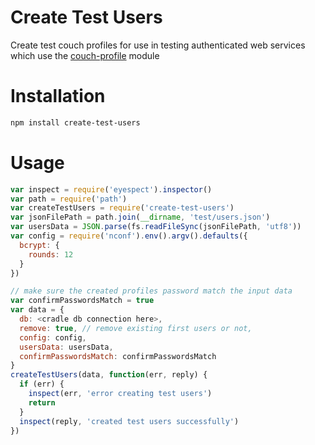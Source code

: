 # Create Test Users
Create test couch profiles for use in testing authenticated web services which use the [couch-profile](https://github.com/nisaacson/couch-profile) module

# Installation
```bash
npm install create-test-users
```

# Usage
```javascript
var inspect = require('eyespect').inspector()
var path = require('path')
var createTestUsers = require('create-test-users')
var jsonFilePath = path.join(__dirname, 'test/users.json')
var usersData = JSON.parse(fs.readFileSync(jsonFilePath, 'utf8'))
var config = require('nconf').env().argv().defaults({
  bcrypt: {
    rounds: 12
  }
})

// make sure the created profiles password match the input data
var confirmPasswordsMatch = true
var data = {
  db: <cradle db connection here>,
  remove: true, // remove existing first users or not,
  config: config,
  usersData: usersData,
  confirmPasswordsMatch: confirmPasswordsMatch
}
createTestUsers(data, function(err, reply) {
  if (err) {
    inspect(err, 'error creating test users')
    return
  }
  inspect(reply, 'created test users successfully')
})
```
